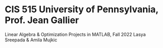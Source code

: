 # CIS 515 University of Pennsylvania, Prof. Jean Gallier
Linear Algebra & Optimization Projects in MATLAB, Fall 2022
Lasya Sreepada & Amila Mujkic
